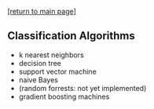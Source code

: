 [[return to main page]](../../../README.md)
## Classification Algorithms        
- k nearest neighbors
- decision tree
- support vector machine
- naive Bayes
- (random forrests: not yet implemented)
- gradient boosting machines